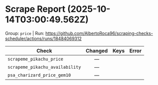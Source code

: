 # Scrape Report (2025-10-14T03:00:49.562Z)

Group: `price`  |  Run: https://github.com/AlbertoRoca96/scraping-checks-scheduler/actions/runs/18484069312

| Check | Changed | Keys | Error |
|---|:---:|:--|:--|
| `scrapeme_pikachu_price` | — |  |  |
| `scrapeme_pikachu_availability` | — |  |  |
| `psa_charizard_price_gem10` | — |  |  |
